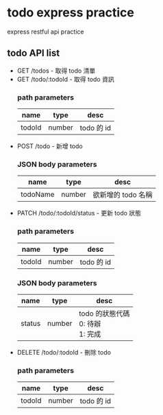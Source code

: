 # todo express practice

express restful api practice

## todo API list

- GET /todos - 取得 todo 清單
- GET /todo/:todoId - 取得 todo 資訊
  ### path parameters
  | name   | type   | desc       |
  | ------ | ------ | ---------- |
  | todoId | number | todo 的 id |
- POST /todo - 新增 todo
  ### JSON body parameters
  | name     | type   | desc        |
  | -------- | ------ | ----------- |
  | todoName | number | 欲新增的 todo 名稱 |
- PATCH /todo/:todoId/status - 更新 todo 狀態
  ### path parameters
  | name   | type   | desc       |
  | ------ | ------ | ---------- |
  | todoId | number | todo 的 id |
  ### JSON body parameters
  | name   | type   | desc                                        |
  | ------ | ------ | ------------------------------------------- |
  | status | number | todo 的狀態代碼 <br/> 0: 待辦 <br/> 1: 完成 |
- DELETE /todo/:todoId - 刪除 todo
  ### path parameters
  | name   | type   | desc       |
  | ------ | ------ | ---------- |
  | todoId | number | todo 的 id |
